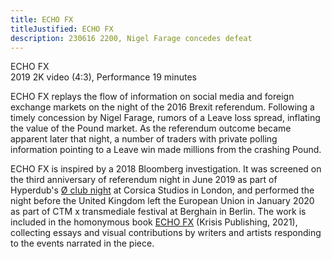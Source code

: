 ```yaml
---
title: ECHO FX
titleJustified: ECHO FX
description: 230616 2200, Nigel Farage concedes defeat
---
```


ECHO FX<span class="dc-hide-on-large"><br>2019</span>
2K video (4:3), Performance
19 minutes
<span class="dc-hide-on-large"><br></span>

ECHO FX replays the flow of information on social media and foreign exchange markets on the night of the 2016 Brexit referendum. Following a timely concession by Nigel Farage, rumors of a Leave loss spread, inflating the value of the Pound market. As the referendum outcome became apparent later that night, a number of traders with private polling information pointing to a Leave win made millions from the crashing Pound.

ECHO FX is inspired by a 2018 Bloomberg investigation. It was screened on the third anniversary of referendum night in June 2019 as part of Hyperdub's <a href="https://xn--zer-2na.info/club" target="_blank">Ø club night</a> at Corsica Studios in London, and performed the night before the United Kingdom left the European Union in January 2020 as part of CTM x transmediale festival at Berghain in Berlin. The work is included in the homonymous book <a href="http://www.krisispublishing.com/prodotto/echo-fx/" target="_blank">ECHO FX</a> (Krisis Publishing, 2021), collecting essays and visual contributions by writers and artists responding to the events narrated in the piece.